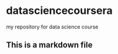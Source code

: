 datasciencecoursera
===================

my repository for data science course 
## This is a markdown file
